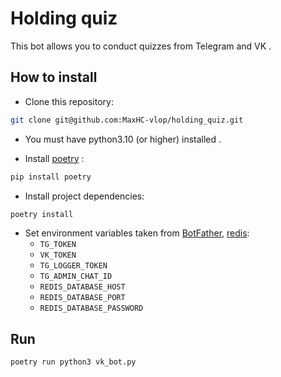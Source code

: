 # Holding quiz

This bot allows you to conduct quizzes from Telegram and VK .

## How to install

- Сlone this repository:
```bash
git clone git@github.com:MaxHC-vlop/holding_quiz.git
```
- You must have python3.10 (or higher) installed .

- Install [poetry](https://python-poetry.org/docs/) :
```bash
pip install poetry
```
- Install project dependencies:
```bash
poetry install
```

- Set environment variables taken from [BotFather](https://t.me/BotFather), [redis](https://redislabs.com/):
    - `TG_TOKEN`
    - `VK_TOKEN`
    - `TG_LOGGER_TOKEN`
    - `TG_ADMIN_CHAT_ID`
    - `REDIS_DATABASE_HOST`
    - `REDIS_DATABASE_PORT`
    - `REDIS_DATABASE_PASSWORD`

## Run
```bash
poetry run python3 vk_bot.py
```